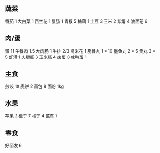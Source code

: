 ## 蔬菜

番茄 1
大白菜 1
西兰花  1
腊肠 1
青椒 5
糖藕 1
土豆 3
玉米 2
紫薯 4
油面筋 6

## 肉/蛋

蛋 11
午餐肉 1.5
大肉肠 1
牛排 2/3
鸡米花 1
脆骨丸 1 * 10
墨鱼丸 2 * 5
贡丸 3 * 5
虾滑 1
火腿肠 6
玉米肠 4
卤蛋 3
咸鸭蛋 1

## 主食

煎饺 10
麦饼 2
面包 8
面粉 1kg

## 水果

苹果 2
橙子 7
橘子 4
蓝莓 1

## 零食

好丽友 6